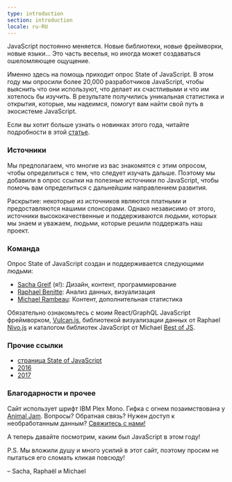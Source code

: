 ```yaml
---
type: introduction
section: introduction
locale: ru-RU
---
```


<span class="first-line"><span class="first-letter">JavaScript</span> постоянно
меняется.</span> Новые библиотеки, новые фреймворки, новые языки… Это часть
веселья, но иногда может создаваться ошеломляющее ощущение.

Именно здесь на помощь приходит опрос State of JavaScript. В этом году мы
опросили более 20,000 разработчиков JavaScript, чтобы выяснить что они
используют, что делает их счастливыми и что им хотелось бы изучить. В результате
получились уникальная статистика и открытия, которые, мы надеимся, помогут вам
найти свой путь в экосистеме JavaScript.

Если вы хотит больше узнать о новинках этого года, читайте подробности в этой
[статье](https://medium.freecodecamp.org/the-state-of-javascript-2018-8322bcc51bd8).

### Источники

Мы предполагаем, что многие из вас знакомятся с этим опросом, чтобы определиться
с тем, что следует изучать дальше. Поэтому мы добавили в опрос ссылки на
полезные источники по JavaScript, чтобы помочь вам определиться с дальнейшим
направлением развития.

Раскрытие: некоторые из источников являются платными и предоставляются нашими
спонсорами. Однако независимо от этого, источники высококачественные и
поддерживаются людьми, которых мы знаем и уважаем, людьми, которые решили
поддержать наш проект.

### Команда

Опрос State of JavaScript создан и поддерживается следующими людьми:

-   [Sacha Greif](https://twitter.com/sachagreif) (я!): Дизайн, контент, программирование
-   [Raphael Benitte](https://twitter.com/benitteraphael): Анализ данных, визуализация
-   [Michael Rambeau](https://twitter.com/michaelrambeau): Контент, дополнительная статистика

Обязательно ознакомьтесь с моим React/GraphQL JavaScript фреймворком,
[Vulcan.js](http://vulcanjs.org), библиотекой визуализации данных от Raphael
[Nivo.js](https://nivo.rocks) и каталогом библиотек JavaScript от Michael
[Best of JS](https://bestofjs.org).

### Прочие ссылки

-   [страница State of JavaScript](https://stateofjs.com)
-   [2016](https://2016.stateofjs.com/)
-   [2017](https://2017.stateofjs.com/)

### Благодарности и прочее

Сайт использует шрифт IBM Plex Mono. Гифка с огнем позаимствована у
[Animal Jam](https://animal-jam-roleplay.wikia.com/wiki/File:Pixel-fire-gif-1.gif).
Вопросы? Обратная связь? Нужен доступ к необработанным данным?
[Свяжитесь с нами!](mailto:hello@stateofjs.com)

А теперь давайте посмотрим, каким был JavaScript в этом году!

P.S. Мы вложили душу и много усилий в этот сайт, поэтому просим не пытаться
его сломать кликая повсюду!

<span class="conclusion__byline">– Sacha, Raphaël и Michael</span>
